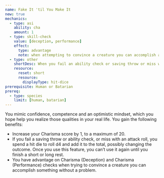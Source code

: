 ```yaml
---
name: Fake It 'til You Make It
new: true
mechanics:
  - type: asi
    ability: cha
    amount: 1
  - type: skill-check
    value: [deception, performance]
    effect:
      type: advantage
      note: when attempting to convince a creature you can accomplish a task
  - type: other
    shortDesc: When you fail an ability check or saving throw or miss with an attack roll, spent a hit dice to add a d4 to the roll.
    resource:
      reset: short
      resource:
        displayType: hit-dice
prerequisite: Human or Batarian
prereq:
  - type: species
    limit: [human, batarian]
---
```

You mimic confidence, competence and an optimistic mindset, which you hope help you realize those qualities in
your real life. You gain the following benefits:

- Increase your Charisma score by 1, to a maximum of 20.
- If you fail a saving throw or ability check, or miss with an attack roll, you spend a hit die to roll d4 and
add it to the total, possibly changing the outcome. Once you use this feature, you can’t use it again until you
finish a short or long rest.
- You have advantage on Charisma (Deception) and Charisma (Performance) checks when trying to convince a creature you
can accomplish something without a problem.
